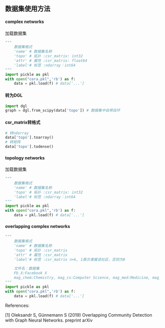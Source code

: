 ## 数据集使用方法

#### complex networks

加载数据集

```python
"""
	数据集格式
	'name' # 数据集名称 
    'topo' # 拓扑 :csr_matrix: int32
    'attr' # 属性 :csr_matrix: float64
    'label'# 标签 :ndarray：int64
"""
import pickle as pkl
with open("cora.pkl",'rb') as f:
    data = pkl.load(f) # data['...']
```

#### 转为DGL

```python
import dgl
graph = dgl.from_scipy(data['topo']) # 数据集中自带自环
```

#### csr_matrix转格式

```python
# 转ndarray
data['topo'].toarray()
# 转矩阵
data['topo'].todense()
```



#### topology networks

加载数据集

```python
"""
	数据集格式
	'name' # 数据集名称 
    'topo' # 拓扑 :csr_matrix: int32
    'label'# 标签 :ndarray：int64
"""
import pickle as pkl
with open("cora.pkl",'rb') as f:
    data = pkl.load(f) # data['...']
```



#### overlapping complex networks

```python
"""
	数据集格式
	'name' # 数据集名称 
    'topo' # 拓扑 :csr_matrix
    'attr' # 属性 :csr_matrix
    'label'# 标签 :csr_matrix n×k, 1表示隶属该社区，否则为0
    
    文件名：数据集
    Fb_X:Facebook X
    mag_chem:Chemistry, mag_cs:Computer Science, mag_med:Medicine, mag_end: Engineering
"""
import pickle as pkl
with open("cora.pkl",'rb') as f:
    data = pkl.load(f) # data['...']
```

References: 

[1] Oleksandr S, Günnemann S (2019) Overlapping Community Detection with Graph Neural Networks. preprint arXiv



